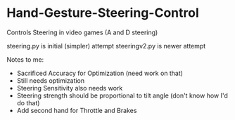 # Hand-Gesture-Steering-Control
Controls Steering in video games (A and D steering)

steering.py is initial (simpler) attempt
steeringv2.py is newer attempt

Notes to me:

- Sacrificed Accuracy for Optimization (need work on that)
- Still needs optimization
- Steering Sensitivity also needs work
- Steering strength should be proportional to tilt angle (don't know how I'd do that)
- Add second hand for Throttle and Brakes
